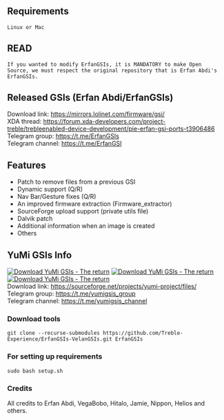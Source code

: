 ## Requirements
    Linux or Mac
    
## READ
    If you wanted to modify ErfanGSIs, it is MANDATORY to make Open Source, we must respect the original repository that is Erfan Abdi's ErfanGSIs.

## Released GSIs (Erfan Abdi/ErfanGSIs)
Download link: https://mirrors.lolinet.com/firmware/gsi/  
XDA thread: https://forum.xda-developers.com/project-treble/trebleenabled-device-development/pie-erfan-gsi-ports-t3906486  
Telegram group: https://t.me/ErfanGSIs  
Telegram channel: https://t.me/ErfanGSI  

## Features
* Patch to remove files from a previous GSI
* Dynamic support (Q/R)
* Nav Bar/Gesture fixes (Q/R)
* An improved firmware extraction (Firmware_extractor)
* SourceForge upload support (private utils file)
* Dalvik patch
* Additional information when an image is created
* Others

## YuMi GSIs Info
[![Download YuMi GSIs - The return](https://img.shields.io/sourceforge/dm/yumi-project.svg)](https://sourceforge.net/projects/yumi-project/files/latest/download)
[![Download YuMi GSIs - The return](https://img.shields.io/sourceforge/dw/yumi-project.svg)](https://sourceforge.net/projects/yumi-project/files/latest/download)
[![Download YuMi GSIs - The return](https://img.shields.io/sourceforge/dt/yumi-project.svg)](https://sourceforge.net/projects/yumi-project/files/latest/download)  
Download link: https://sourceforge.net/projects/yumi-project/files/  
Telegram group: https://t.me/yumigsis_group  
Telegram channel: https://t.me/yumigsis_channel  

### Download tools
```
git clone --recurse-submodules https://github.com/Treble-Experience/ErfanGSIs-VelanGSIs.git ErfanGSIs
```

### For setting up requirements
    sudo bash setup.sh

### Credits
All credits to Erfan Abdi, VegaBobo, Hitalo, Jamie, Nippon, Helios and others.
